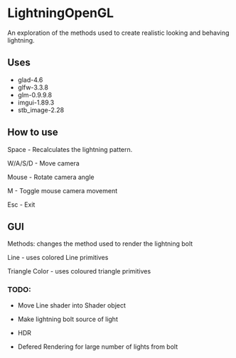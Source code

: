 # LightningOpenGL
An exploration of the methods used to create realistic looking and behaving lightning.

## Uses
- glad-4.6
- glfw-3.3.8
- glm-0.9.9.8
- imgui-1.89.3
- stb_image-2.28

## How to use

Space - Recalculates the lightning pattern.

W/A/S/D - Move camera

Mouse - Rotate camera angle

M - Toggle mouse camera movement

Esc - Exit

## GUI
Methods: changes the method used to render the lightning bolt

Line - uses colored Line primitives

Triangle Color - uses coloured triangle primitives

### TODO:

- Move Line shader into Shader object

- Make lightning bolt source of light

- HDR

- Defered Rendering for large number of lights from bolt
